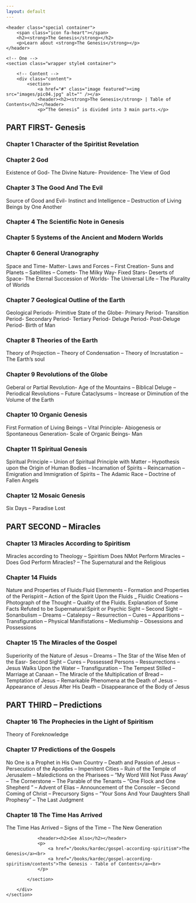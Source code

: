 ```yaml
---
layout: default
---
```


<!-- Main -->
<article id="main">

	<header class="special container">
		<span class="icon fa-heart"></span>
		<h2><strong>The Genesis</strong></h2>
		<p>Learn about <strong>The Genesis</strong></p>
	</header>

	<!-- One -->
	<section class="wrapper style4 container">

		<!-- Content -->
		<div class="content">
			<section>
				<a href="#" class="image featured"><img src="images/pic04.jpg" alt="" /></a>
				<header><h2><strong>The Genesis</strong> | Table of Contents</h2></header>
				<p>“The Genesis” is divided into 3 main parts.</p>
				
<h2>PART FIRST- Genesis</h2>

<h3>Chapter 1 Character of the Spiritist Revelation</h3>
<h3>Chapter 2 God</h3>
    Existence of God- The Divine Nature- Providence- The View of God
<h3>Chapter 3 The Good And The Evil</h3>
    Source of Good and Evil- Instinct and Intelligence – Destruction of Living Beings by One Another
<h3>Chapter 4 The Scientific Note in Genesis</h3>
<h3>Chapter 5 Systems of the Ancient and Modern Worlds</h3>
<h3>Chapter 6 General Uranography</h3>
    Space and Time- Matter- Laws and Forces – First Creation- Suns and Planets – Satellites – Comets- The Milky Way- Fixed Stars- Deserts of Space- The Eternal Succession of Worlds- The Universal Life – The Plurality of Worlds
<h3>Chapter 7 Geological Outline of the Earth</h3>
    Geological Periods- Primitive State of the Globe- Primary Period- Transition Period- Secondary Period- Tertiary Period- Deluge Period- Post-Deluge Period- Birth of Man
<h3>Chapter 8 Theories of the Earth</h3>
    Theory of Projection – Theory of Condensation – Theory of Incrustation – The Earth’s soul
<h3>Chapter 9 Revolutions of the Globe</h3>
    Geberal or Partial Revolution- Age of the Mountains – Biblical Deluge – Periodical Revolutions – Future Cataclysums – Increase or Diminution of the Volume of the Earth
<h3>Chapter 10 Organic Genesis</h3>
    First Formation of Living Beings – Vital Principle- Abiogenesis or Spontaneous Generation- Scale of Organic Beings- Man
<h3>Chapter 11 Spiritual Genesis</h3>
    Spiritual Principle – Union of Spiritual Principle with Matter – Hypothesis upon the Origin of Human Bodies – Incarnation of Spirits – Reincarnation – Emigration and Immigration of Spirits – The Adamic Race – Doctrine of Fallen Angels
<h3>Chapter 12 Mosaic Genesis</h3>
    Six Days – Paradise Lost

<h2>PART SECOND – Miracles</h2>

<h3>Chapter 13 Miracles According to Spiritism</h3>
    Miracles according to Theology – Spiritism Does NMot Perform Miracles – Does God Perform Miracles? – The Supernatural and the Religious
<h3>Chapter 14 Fluids</h3>
    Nature and Properties of Fluids:Fluid Elemments – Formation and Properties of the Perispirit – Action of the Spirit Upon the Fluids _ Fluidic Creations – Photograph of the Thought – Quality of the Fluids.
    Explanation of Some Facts Refuted to be Supernatural:Spirit or Psychic Sight – Second Sight – Sonanbulism – Dreams – Catalepsy – Resurrection – Cures – Apparitions – Transfiguration – Physical Manifistations – Mediumship – Obsessions and Possessions
<h3>Chapter 15 The Miracles of the Gospel</h3>
    Superiority of the Nature of Jesus – Dreams – The Star of the Wise Men of the Easr- Second Sight – Cures – Possessed Persons – Ressurrections – Jesus Walks Upon the Water – Transfiguration – The Tempest Stilled – Marriage at Canaan – The Miracle of the Multiplication of Bread – Temptation of Jesus – Remarkable Phenomena at the Death of Jesus – Appearance of Jesus After His Death – Disappearance of the Body of Jesus

<h2>PART THIRD – Predictions</h2>

<h3>Chapter 16 The Prophecies in the Light of Spiritism</h3>
    Theory of Foreknowledge
<h3>Chapter 17 Predictions of the Gospels</h3>
    No One is a Prophet in His Own Country – Death and Passion of Jesus – Persecution of the Apostles – Impenitent Cities – Ruin of the Temple of Jerusalem – Maledictions on the Pharisees – “My Word Will Not Pass Away’ – The Cornerstone – The Parable of the Tenants – “One Flock and One Shepherd ” – Advent of Elias – Announcement of the Consoler – Second Coming of Christ – Precursory Signs – “Your Sons And Your Daughters Shall Prophesy” – The Last Judgment
<h3>Chapter 18 The Time Has Arrived</h3>
    The Time Has Arrived – Signs of the Time – The New Generation

							
				<header><h2>See Also</h2></header>
				<p>
					<a href="/books/kardec/gospel-according-spiritism">The Genesis</a><br>
					<a href="/books/kardec/gospel-according-spiritism/contents">The Genesis - Table of Contents</a><br>
				</p>

			</section>

		</div>		
	</section>

</article>